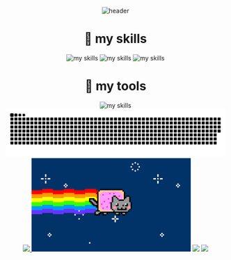 
<div align="center">

  ![header](https://capsule-render.vercel.app/api?type=waving&color=auto&height=300&section=header&text=jiho_seo&fontSize=70)


  <h1>🌱 my skills</h1>
  <img alt="my skills" src="https://skillicons.dev/icons?theme=light&perline=8&i=react,django" /width="300px">
  <img alt="my skills" src="https://skillicons.dev/icons?theme=light&perline=8&i=js,ts,py" /width="300px">
  <img alt="my skills" src="https://skillicons.dev/icons?theme=light&perline=8&i=nodejs" /width="300px">
  <h1>🌱 my tools</h1>
  <img alt="my skills" src="https://skillicons.dev/icons?theme=light&perline=8&i=vscode,github,gitlab" /width="400px">


  <picture>
    <source media="(prefers-color-scheme: dark)" srcset="https://raw.githubusercontent.com/NEU-1/NEU-1/output/github-contribution-grid-snake-dark.svg">
    <source media="(prefers-color-scheme: light)" srcset="https://raw.githubusercontent.com/NEU-1/NEU-1/output/github-contribution-grid-snake.svg">
    <img alt="github contribution grid snake animation" src="https://raw.githubusercontent.com/NEU-1/NEU-1/output/github-contribution-grid-snake.svg"> 
  </picture>
  
  <a href="https://solved.ac/profile/cjsrhd882">
    <img height="215" src="http://mazassumnida.wtf/api/generate_badge?boj=cjsrhd882"/>
  </a>
  <img height="215" src="https://raw.githubusercontent.com/timkayhou/my-pictures/main/gif/Cat-Nyan-Gif.gif"/>
  <img height="162" src="https://github-readme-stats.vercel.app/api?username=NEU-1&show_icons=true&theme=noctis_minimus"/>
  <img height="162" src="https://github-readme-stats.vercel.app/api/top-langs/?username=NEU-1&layout=compact&theme=tokyonight" />
</div>
  
    
<!--   [![solved.ac tier](http://mazassumnida.wtf/api/generate_badge?boj=cjsrhd882)](https://solved.ac/cjsrhd882) -->
